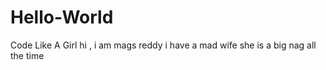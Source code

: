 # Hello-World
Code Like A Girl
hi , i am mags reddy
i have a mad wife
she is a big nag all the time
